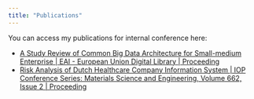 ```yaml
---
title: "Publications"
---
```


You can access my publications for internal conference here:

- [A Study Review of Common Big Data Architecture for Small-medium Enterprise | EAI - European Union Digital Library | Proceeding](https://eudl.eu/doi/10.4108/eai.12-10-2019.2296535)
- [Risk Analysis of Dutch Healthcare Company Information System | IOP Conference Series: Materials Science and Engineering, Volume 662, Issue 2 | Proceeding](https://iopscience.iop.org/article/10.1088/1757-899X/662/2/022041)